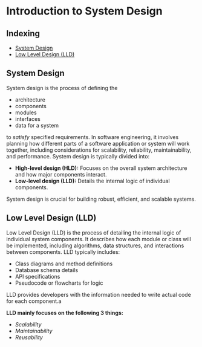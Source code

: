 # Introduction to System Design

## Indexing
  - [System Design](#system-design)
  - [Low Level Design (LLD)](#low-level-design-lld)

## System Design
System design is the process of defining the
- architecture
- components
- modules
- interfaces
- data for a system 

to *satisfy* specified requirements. In software engineering, it involves planning how different parts of a software application or system will work together, including considerations for scalability, reliability, maintainability, and performance. System design is typically divided into:

- **High-level design (HLD):** Focuses on the overall system architecture and how major components interact.
- **Low-level design (LLD):** Details the internal logic of individual components.

System design is crucial for building robust, efficient, and scalable systems.

## Low Level Design (LLD)
Low Level Design (LLD) is the process of detailing the internal logic of individual system components. It describes how each module or class will be implemented, including algorithms, data structures, and interactions between components. LLD typically includes:

- Class diagrams and method definitions  
- Database schema details  
- API specifications  
- Pseudocode or flowcharts for logic

LLD provides developers with the information needed to write actual code for each component.a

**LLD mainly focuses on the following 3 things:**
- *Scalability*
- *Maintainability*
- *Reusability*

